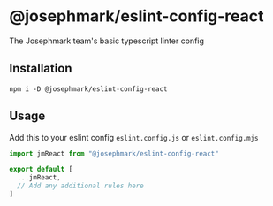 # @josephmark/eslint-config-react

The Josephmark team's basic typescript linter config

## Installation

`npm i -D @josephmark/eslint-config-react`

## Usage

Add this to your eslint config `eslint.config.js` or `eslint.config.mjs`

```js
import jmReact from "@josephmark/eslint-config-react"

export default [
  ...jmReact,
  // Add any additional rules here
]
```
